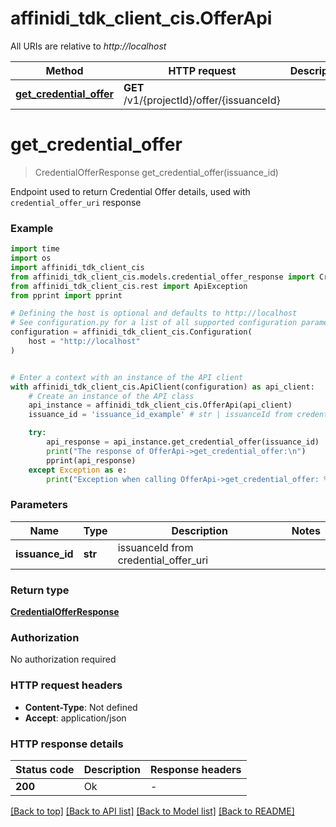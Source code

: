 # affinidi_tdk_client_cis.OfferApi

All URIs are relative to _http://localhost_

| Method                                                       | HTTP request                               | Description |
| ------------------------------------------------------------ | ------------------------------------------ | ----------- |
| [**get_credential_offer**](OfferApi.md#get_credential_offer) | **GET** /v1/{projectId}/offer/{issuanceId} |

# **get_credential_offer**

> CredentialOfferResponse get_credential_offer(issuance_id)

Endpoint used to return Credential Offer details, used with `credential_offer_uri` response

### Example

```python
import time
import os
import affinidi_tdk_client_cis
from affinidi_tdk_client_cis.models.credential_offer_response import CredentialOfferResponse
from affinidi_tdk_client_cis.rest import ApiException
from pprint import pprint

# Defining the host is optional and defaults to http://localhost
# See configuration.py for a list of all supported configuration parameters.
configuration = affinidi_tdk_client_cis.Configuration(
    host = "http://localhost"
)


# Enter a context with an instance of the API client
with affinidi_tdk_client_cis.ApiClient(configuration) as api_client:
    # Create an instance of the API class
    api_instance = affinidi_tdk_client_cis.OfferApi(api_client)
    issuance_id = 'issuance_id_example' # str | issuanceId from credential_offer_uri

    try:
        api_response = api_instance.get_credential_offer(issuance_id)
        print("The response of OfferApi->get_credential_offer:\n")
        pprint(api_response)
    except Exception as e:
        print("Exception when calling OfferApi->get_credential_offer: %s\n" % e)
```

### Parameters

| Name            | Type    | Description                          | Notes |
| --------------- | ------- | ------------------------------------ | ----- |
| **issuance_id** | **str** | issuanceId from credential_offer_uri |

### Return type

[**CredentialOfferResponse**](CredentialOfferResponse.md)

### Authorization

No authorization required

### HTTP request headers

- **Content-Type**: Not defined
- **Accept**: application/json

### HTTP response details

| Status code | Description | Response headers |
| ----------- | ----------- | ---------------- |
| **200**     | Ok          | -                |

[[Back to top]](#) [[Back to API list]](../README.md#documentation-for-api-endpoints) [[Back to Model list]](../README.md#documentation-for-models) [[Back to README]](../README.md)
